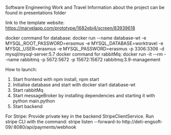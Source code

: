 Software Engineering Work and Travel
Information about the project can be found in presentations folder

link to the template website: https://marvelapp.com/prototype/1682ebi4/screen/83939618

docker command for database:
docker run --name database-wt -e MYSQL_ROOT_PASSWORD=erasmus -e MYSQL_DATABASE=worktravel -e MYSQL_USER=erasmus -e MYSQL_PASSWORD=erasmus -p 3306:3306 -d mysql/mysql-server:5.7
docker command for rabbitMq:
docker run -it --rm --name rabbitmq -p 5672:5672 -p 15672:15672 rabbitmq:3.9-management

How to launch:

1. Start frontend with npm install, npm start
2. Initialise database and start with docker start database-wt
3. Start rabbitMq
4. Start messageBroker by installing dependencies and starting it with python main.python
5. Start backend

For Stripe:
Provide private key in the backend StripeClientService.
Run stripe CLI with the command: stripe listen --forward-to http://deti-engsoft-09/:8080/api/payments/webhook
